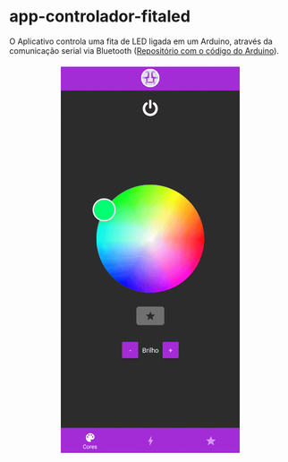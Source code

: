 # app-controlador-fitaled

O Aplicativo controla uma fita de LED ligada em um Arduino, através da comunicação serial via Bluetooth ([Repositório com o código do Arduino](https://github.com/GustavoRFS/controlador-fitaled-arduino.git)).

<div style="display:flex;width:100%;justify-content:center;margin-top:20px"><img src="./AppPreview.gif" /> </div>
